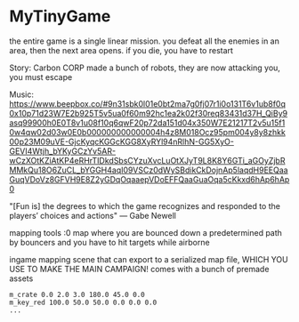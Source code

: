 # MyTinyGame

the entire game is a single linear mission. you defeat all the enemies in an area, then the next area opens. if you die, you have to restart

Story: Carbon CORP made a bunch of robots, they are now attacking you, you must escape

Music: https://www.beepbox.co/#9n31sbk0l01e0bt2ma7g0fj07r1i0o131T6v1ub8f0q0x10p71d23W7E2b925T5v5ua0f60m92hc1ea2k02f30req83431d37H_QiBy9asq99900h0E0T8v1u08f10q6qwF20p72da151d04x350W7E21217T2v5u15f10w4qw02d03w0E0b000000000000004h4z8M018Ocz95pm004y8y8zhkk00p23M09uVE-GjcKyqcKGGcKGG8XyRYl94nRlhN-GG5XyO-GEVI4Wtjh_bYKyGCzYv5AR-wCzXOtKZiAtKP4eRHrTIDkdSbsCYzuXvcLuOtXJyT9L8K8Y6GTi_aGOyZjbRMMkQu18O6ZuCL_bYGGH4aqI09VSCz0dWySBdikCkDojnAp5laqdH9EEQaaGuqVDoVz8GFVH9E8Z2yGDqOqaaepVDoEFFQaaGuaOqa5cKkxd6hAp6hAp0

"\[Fun is\] the degrees to which the game recognizes and responded to the players’ choices and actions" — Gabe Newell

mapping tools :0 map where you are bounced down a predetermined path by bouncers and you have to hit targets while airborne

ingame mapping scene that can export to a serialized map file, WHICH YOU USE TO MAKE THE MAIN CAMPAIGN! comes with a bunch of premade assets

```
m_crate 0.0 2.0 3.0 180.0 45.0 0.0
m_key_red 100.0 50.0 50.0 0.0 0.0 0.0
...
```